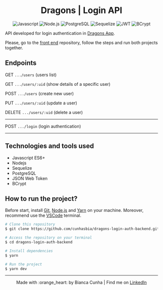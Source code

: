<div align="center">
  <h1>Dragons | Login API</h1>
  
  ![Javascript](https://img.shields.io/badge/-Javascript-black?style=flat-square&logo=javascript)
  ![Node.js](https://img.shields.io/badge/-Node.js-black?style=flat-square&logo=node.js)
  ![PostgreSQL](https://img.shields.io/badge/-PostgreSQL-black?style=flat-square&logo=PostgreSQL)
  ![Sequelize](https://img.shields.io/badge/-Sequelize-black?style=flat-square&logo=sequelize)
  ![JWT](https://img.shields.io/badge/-JWT-black?style=flat-square&logo=jwt)
  ![BCrypt](https://img.shields.io/badge/-BCrypt-black?style=flat-square&logo=bcrypt)
</div>

API developed for login authentication in [Dragons App](https://github.com/cunhasbia/dragons-frontend).

Please, go to the [front end](https://github.com/cunhasbia/dragons-frontend) repository, follow the steps and run both projects together.

## Endpoints

GET `.../users`
(users list)

GET `.../users/:uid`
(show details of a specific user)

POST `.../users`
(create new user)

PUT `.../users/:uid`
(update a user)

DELETE `.../users/:uid`
(delete a user)

---

POST `.../login`
(login authentication)

---

## Technologies and tools used

- Javascript ES6+
- Nodejs
- Sequelize
- PostgreSQL
- JSON Web Token
- BCrypt

## How to run the project?

Before start, install [Git](https://git-scm.com), [Node.js](https://nodejs.org/en/) and [Yarn](https://classic.yarnpkg.com/en/docs/install/#windows-stable) on your machine. Moreover, recommend use the [VSCode](https://code.visualstudio.com/) terminal.

```bash
# Clone this repository
$ git clone https://github.com/cunhasbia/dragons-login-auth-backend.git

# Access the repository on your terminal
$ cd dragons-login-auth-backend

# Install dependencies
$ yarn

# Run the project
$ yarn dev
```

---
<p align="center">Made with :orange_heart: by Bianca Cunha | Find me on <a href="https://www.linkedin.com/in/biancascunha">LinkedIn</a></p>